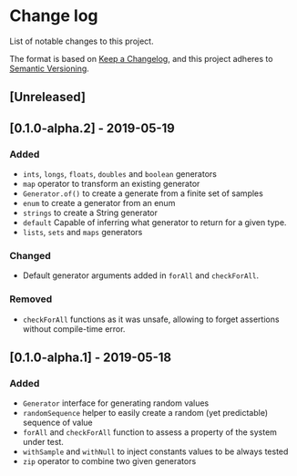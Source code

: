 # Change log
List of notable changes to this project.

The format is based on [Keep a Changelog](https://keepachangelog.com/en/1.0.0),
and this project adheres to [Semantic Versioning](https://semver.org/spec/v2.0.0.html).

## [Unreleased]

## [0.1.0-alpha.2] - 2019-05-19
### Added
* `ints`, `longs`, `floats`, `doubles` and `boolean` generators
* `map` operator to transform an existing generator
* `Generator.of()` to create a generate from a finite set of samples
* `enum` to create a generator from an enum
* `strings` to create a String generator
* `default` Capable of inferring what generator to return for a given type.
* `lists`, `sets` and `maps` generators

### Changed
* Default generator arguments added in `forAll` and `checkForAll`.

### Removed
* `checkForAll` functions as it was unsafe, allowing to forget assertions without compile-time error.

## [0.1.0-alpha.1] - 2019-05-18
### Added
* `Generator` interface for generating random values
* `randomSequence` helper to easily create a random (yet predictable) sequence of value
* `forAll` and `checkForAll` function to assess a property of the system under test.
* `withSample` and `withNull` to inject constants values to be always tested
* `zip` operator to combine two given generators
